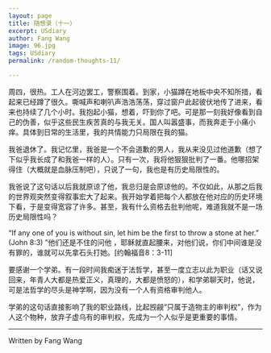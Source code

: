 ```yaml
---
layout: page
title: 随想录（十一） 
excerpt: USdiary
author: Fang Wang
image: 96.jpg
tags: USdiary
permalink: /random-thoughts-11/

---
```


周四，很热。工人在河边罢工，警察围着。到家，小猫蹲在地板中央不知所措，看起来已经蹲了很久。嘶喊声和喇叭声浩浩荡荡，穿过窗户此起彼伏地传了进来，看来也持续了几个小时。我抱起小猫，想着，吓到你了吧。可是那一刻我好像看到自己的伪善，似乎这些民生疾苦真的与我无关。国人叫嚣盛事，而我奔走于小痛小痒。具体到日常的生活里，我的共情能力只局限在我的猫。

我爸退休了。我记忆里，我爸是一个不会道歉的男人，我从来没见过他道歉（想了下似乎我长成了和我爸一样的人）。只有一次，我将他狠狠批判了一番。他哪招架得住（大概就是血脉压制吧），只说了一句，我也是有历史局限性的。

我爸说了这句话以后我就原谅了他，我总归是会原谅他的。不仅如此，从那之后我的世界观突然变得叙事宏大了起来。我开始学着把每个人都放在他对应的历史环境下看，于是变得宽容了许多。甚至，我有什么资格去批判他呢，难道我就不是一场历史局限性吗？

“If any one of you is without sin, let him be the first to throw a stone at her.” (John 8:3) ”他们还是不住的问他 ，耶稣就直起腰来，对他们说，你们中间谁是没有罪的，谁就可以先拿石头打她。[约翰福音8：3-11]

要感谢一个学弟。有一段时间我痴迷于法哲学，甚至一度立志以此为职业（话又说回来，年青人大都是热爱正义，真理的，大都是愤怒的），和学弟聊天时，他说，可是法哲学的尽头是神学啊，因为没有一个人有资格审判他人。

学弟的这句话直接影响了我的职业路线，比起觊觎“只属于造物主的审判权”，作为人这个物种，放弃子虚乌有的审判权，先成为一个人似乎是更重要的事情。

****

Written by Fang Wang
